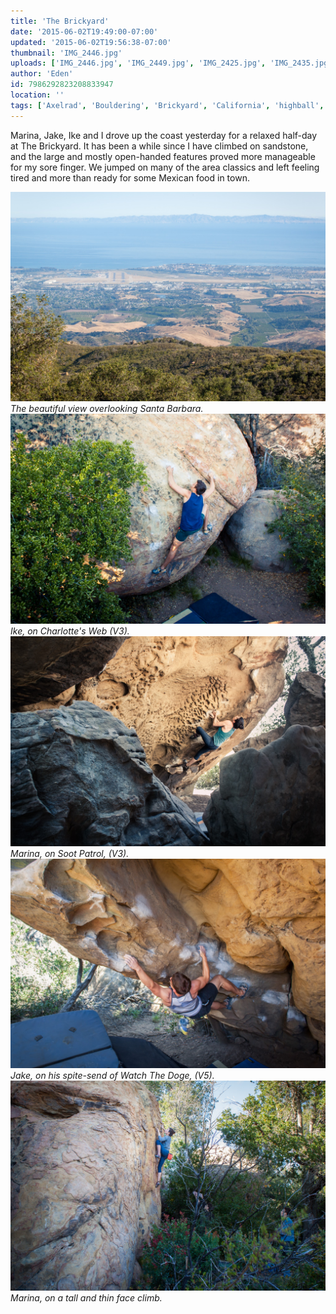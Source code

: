 ```yaml
---
title: 'The Brickyard'
date: '2015-06-02T19:49:00-07:00'
updated: '2015-06-02T19:56:38-07:00'
thumbnail: 'IMG_2446.jpg'
uploads: ['IMG_2446.jpg', 'IMG_2449.jpg', 'IMG_2425.jpg', 'IMG_2435.jpg', 'IMG_2467.jpg']
author: 'Eden'
id: 7986292823208833947
location: ''
tags: ['Axelrad', 'Bouldering', 'Brickyard', 'California', 'highball', 'Itai', 'sandstone', 'Santa Barbara']
---
```


Marina, Jake, Ike and I drove up the coast yesterday for a relaxed half-day at The Brickyard. It has been a while since I have climbed on sandstone, and the large and mostly open-handed features proved more manageable for my sore finger. We jumped on many of the area classics and left feeling tired and more than ready for some Mexican food in town. 

![image alt](uploads/IMG_2446.jpg)*The beautiful view overlooking Santa Barbara.*![image alt](uploads/IMG_2449.jpg)*Ike, on Charlotte's Web (V3).*![image alt](uploads/IMG_2425.jpg)*Marina, on Soot Patrol, (V3).*![image alt](uploads/IMG_2435.jpg)*Jake, on his spite-send of Watch The Doge, (V5).*![image alt](uploads/IMG_2467.jpg)*Marina, on a tall and thin face climb.*

